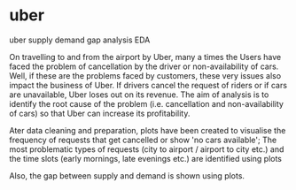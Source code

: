 # uber
uber supply demand gap analysis EDA

On travelling to and from the airport by Uber, many a times the Users have faced the problem of cancellation by the driver or non-availability of cars. Well, if these are the problems faced by customers, these very issues also impact the business of Uber. If drivers cancel the request of riders or if cars are unavailable, Uber loses out on its revenue. The aim of analysis is to identify the root cause of the problem (i.e. cancellation and non-availability of cars) so that Uber can increase its profitability.
      
Ater data cleaning and preparation, plots have been created to visualise the frequency of requests that get cancelled or show 'no cars available'; The most problematic types of requests (city to airport / airport to city etc.) and the time slots (early mornings, late evenings etc.) are identified using plots

Also, the gap between supply and demand is shown using plots.
